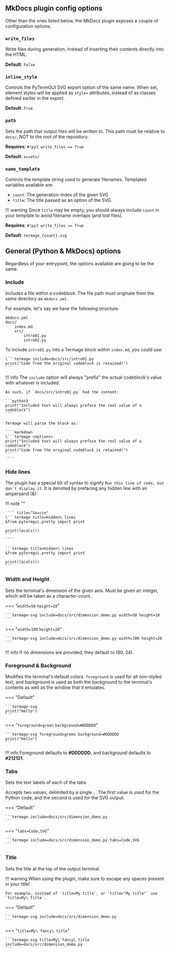 ## MkDocs plugin config options

Other than the ones listed below, the MkDocs plugin exposes a couple of configuration options.

### `write_files`

Write files during generation, instead of inserting their contents directly into the HTML.

**Default**: `False`

### `inline_style`

<!-- TODO: Add reference link when available -->
Controls the PyTermGUI SVG export option of the same name. When set, element styles will be applied as `style=` attributes, instead of as classes defined earlier in the export.

**Default**: `True`

### `path`

Sets the path that output files will be written to. This path must be relative to `docs/`, NOT to the root of the repository.

**Requires**: `#!py3 write_files == True`

**Default**: `assets/`

### `name_template`


Controls the template string used to generate filenames. Templated variables available are:

- `count`: The generation-index of the given SVG
- `title`: The title passed as an option of the SVG.

!!! warning
    Since `title` may be empty, you should always include `count` in your template to avoid filename overlaps (and lost files).


**Requires**: `#!py3 write_files == True`

**Default**: `termage_{count}.svg`


## General (Python & MkDocs) options

Regardless of your entrypoint, the options available are going to be the same.


### Include

Includes a file within a codeblock. The file path must originate from the same directory as `mkdocs.yml`.

For example, let's say we have the following structure:

```
mkdocs.yml
docs/
    index.md 
    src/
        intro01.py
        intro02.py
```

To include `intro01.py` into a Termage block within `index.md`, you could use:

````
\```termage include=docs/src/intro01.py
print("Code from the original codeblock is retained!")
```
````

!!! info
    The `include` option will always "prefix" the actual codeblock's value with whatever is included.

    As such, if `docs/src/intro01.py` had the content:

    ```python3
    print("Included text will always preface the real value of a codeblock")
    ```

    Termage will parse the block as:

    ````markdown
    \```termage <options>
    print("Included text will always preface the real value of a codeblock")
    print("Code from the original codeblock is retained!")
    ```
    ````


### Hide lines

The plugin has a special bit of syntax to signify `Run this line of code, but don't display it`. It is denoted by prefacing any hidden line with an ampersand (&):

!!! note ""

    ```` title="Source"
    \```termage title=Hidden\ lines
    &from pytermgui.pretty import print

    print(locals())
    ```
    ````

    ```termage title=Hidden\ lines
    &from pytermgui.pretty import print

    print(locals())
    ```



### Width and Height

Sets the terminal's dimension of the given axis. Must be given an integer, which will be taken as a character-count.

=== "`width=50` `height=10`"

    ```termage-svg include=docs/src/dimension_demo.py width=50 height=10
    ```

=== "`width=100` `height=20`"

    ```termage-svg include=docs/src/dimension_demo.py width=100 height=20
    ```

!!! info
    If no dimensions are provided, they default to (80, 24).



### Foreground & Background

Modifies the terminal's default colors. `foreground` is used for all non-styled text, and background is used as both the background to the terminal's contents as well as the window that it emulates.

=== "Default"

    ```termage-svg
    print("Hello")
    ```

=== "`foreground=green` `background=#DDDDDD`"

    ```termage-svg foreground=green background=#DDDDDD
    print("Hello")
    ```

!!! info
    Foreground defaults to __#DDDDDD__, and background defaults to __#212121__.


### Tabs

Sets the text labels of each of the tabs.

Accepts two values, delimited by a single `,`. The first value is used for the Python code, and the second is used for the SVG output.

=== "Default"

    ```termage include=docs/src/dimension_demo.py
    ```

=== "`tabs=Code,SVG`"

    ```termage include=docs/src/dimension_demo.py tabs=Code,SVG
    ```

### Title

Sets the title at the top of the output terminal.

!!! warning
    When using the plugin, make sure to escape any spaces present in your title!

    For example, instead of `title=My title`, or `title="My title"` use `title=My\ Title`.

=== "Default"

    ```termage-svg include=docs/src/dimension_demo.py
    ```

=== "`title=My\ fancy\ title`"

    ```termage-svg title=My\ fancy\ title include=docs/src/dimension_demo.py 
    ```
